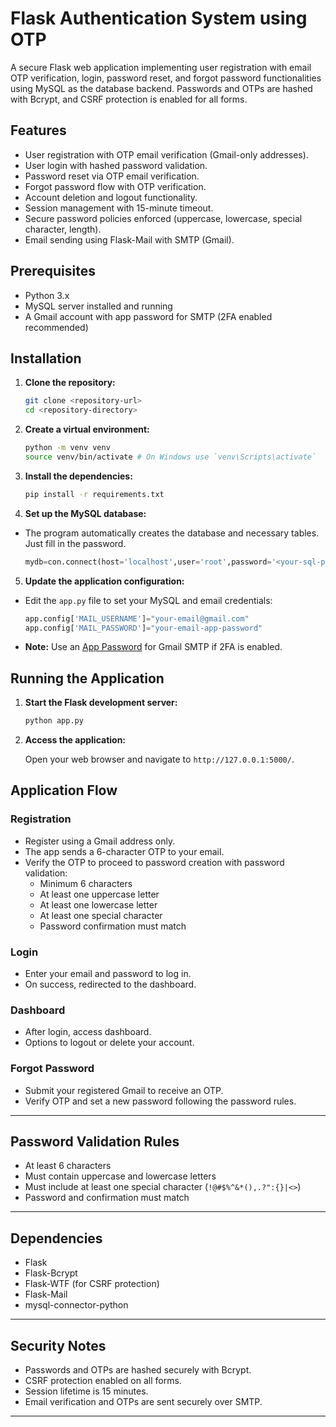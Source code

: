 # Flask Authentication System using OTP

A secure Flask web application implementing user registration with email OTP verification, login, password reset, and forgot password functionalities using MySQL as the database backend. Passwords and OTPs are hashed with Bcrypt, and CSRF protection is enabled for all forms.

## Features

- User registration with OTP email verification (Gmail-only addresses).
- User login with hashed password validation.
- Password reset via OTP email verification.
- Forgot password flow with OTP verification.
- Account deletion and logout functionality.
- Session management with 15-minute timeout.
- Secure password policies enforced (uppercase, lowercase, special character, length).
- Email sending using Flask-Mail with SMTP (Gmail).

## Prerequisites

- Python 3.x
- MySQL server installed and running
- A Gmail account with app password for SMTP (2FA enabled recommended)

## Installation

1. **Clone the repository:**

    ```bash
    git clone <repository-url>
    cd <repository-directory>
    ```

2. **Create a virtual environment:**

    ```bash
    python -m venv venv
    source venv/bin/activate # On Windows use `venv\Scripts\activate`
    ```

3. **Install the dependencies:**

    ```bash
    pip install -r requirements.txt
    ```

4. **Set up the MySQL database:**

- The program automatically creates the database and necessary tables. Just fill in the password.
  
  ```python
  mydb=con.connect(host='localhost',user='root',password='<your-sql-password>')
  ```

5. **Update the application configuration:**

- Edit the `app.py` file to set your MySQL and email credentials:

    ```python
    app.config['MAIL_USERNAME']="your-email@gmail.com"
    app.config['MAIL_PASSWORD']="your-email-app-password"
    ```

- **Note:** Use an [App Password](https://support.google.com/accounts/answer/185833) for Gmail SMTP if 2FA is enabled.

## Running the Application

1. **Start the Flask development server:**

    ```bash
    python app.py
    ```

2. **Access the application:**

    Open your web browser and navigate to `http://127.0.0.1:5000/`.


## Application Flow

### Registration

- Register using a Gmail address only.
- The app sends a 6-character OTP to your email.
- Verify the OTP to proceed to password creation with password validation:
  - Minimum 6 characters
  - At least one uppercase letter
  - At least one lowercase letter
  - At least one special character
  - Password confirmation must match

### Login

- Enter your email and password to log in.
- On success, redirected to the dashboard.

### Dashboard

- After login, access dashboard.
- Options to logout or delete your account.

### Forgot Password

- Submit your registered Gmail to receive an OTP.
- Verify OTP and set a new password following the password rules.

---

## Password Validation Rules

- At least 6 characters
- Must contain uppercase and lowercase letters
- Must include at least one special character (`!@#$%^&*(),.?":{}|<>`)
- Password and confirmation must match

---

## Dependencies

- Flask
- Flask-Bcrypt
- Flask-WTF (for CSRF protection)
- Flask-Mail
- mysql-connector-python

---

## Security Notes

- Passwords and OTPs are hashed securely with Bcrypt.
- CSRF protection enabled on all forms.
- Session lifetime is 15 minutes.
- Email verification and OTPs are sent securely over SMTP.

---
